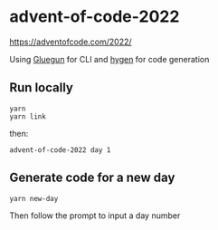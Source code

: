 # advent-of-code-2022

https://adventofcode.com/2022/

Using [Gluegun](https://github.com/infinitered/gluegun#readme) for CLI and [hygen](https://github.com/jondot/hygen) for code generation

## Run locally
```shell
yarn
yarn link
```

then:

```shell
advent-of-code-2022 day 1
```

## Generate code for a new day

```shell
yarn new-day
```

Then follow the prompt to input a day number